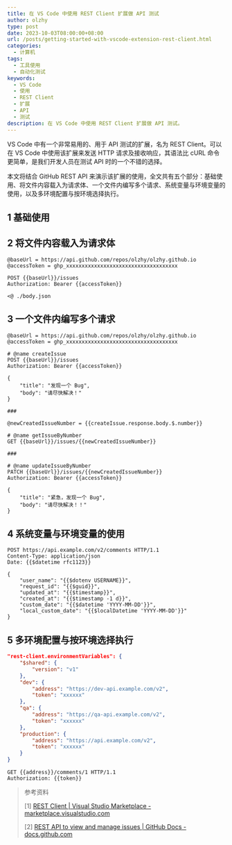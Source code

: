 ```yaml
---
title: 在 VS Code 中使用 REST Client 扩展做 API 测试
author: olzhy
type: post
date: 2023-10-03T08:00:00+08:00
url: /posts/getting-started-with-vscode-extension-rest-client.html
categories:
  - 计算机
tags:
  - 工具使用
  - 自动化测试
keywords:
  - VS Code
  - 使用
  - REST Client
  - 扩展
  - API
  - 测试
description: 在 VS Code 中使用 REST Client 扩展做 API 测试。
---
```


VS Code 中有一个非常易用的、用于 API 测试的扩展，名为 REST Client。可以在 VS Code 中使用该扩展来发送 HTTP 请求及接收响应，其语法比 cURL 命令更简单，是我们开发人员在测试 API 时的一个不错的选择。

本文将结合 GitHub REST API 来演示该扩展的使用，全文共有五个部分：基础使用、将文件内容载入为请求体、一个文件内编写多个请求、系统变量与环境变量的使用，以及多环境配置与按环境选择执行。

## 1 基础使用

## 2 将文件内容载入为请求体

```text
@baseUrl = https://api.github.com/repos/olzhy/olzhy.github.io
@accessToken = ghp_xxxxxxxxxxxxxxxxxxxxxxxxxxxxxxxxxxxx

POST {{baseUrl}}/issues
Authorization: Bearer {{accessToken}}

<@ ./body.json
```

## 3 一个文件内编写多个请求

```text
@baseUrl = https://api.github.com/repos/olzhy/olzhy.github.io
@accessToken = ghp_xxxxxxxxxxxxxxxxxxxxxxxxxxxxxxxxxxxx

# @name createIssue
POST {{baseUrl}}/issues
Authorization: Bearer {{accessToken}}

{
    "title": "发现一个 Bug",
    "body": "请尽快解决！"
}

###

@newCreatedIssueNumber = {{createIssue.response.body.$.number}}

# @name getIssueByNumber
GET {{baseUrl}}/issues/{{newCreatedIssueNumber}}

###

# @name updateIssueByNumber
PATCH {{baseUrl}}/issues/{{newCreatedIssueNumber}}
Authorization: Bearer {{accessToken}}

{
    "title": "紧急，发现一个 Bug",
    "body": "请尽快解决！！"
}
```

## 4 系统变量与环境变量的使用

```text
POST https://api.example.com/v2/comments HTTP/1.1
Content-Type: application/json
Date: {{$datetime rfc1123}}

{
    "user_name": "{{$dotenv USERNAME}}",
    "request_id": "{{$guid}}",
    "updated_at": "{{$timestamp}}",
    "created_at": "{{$timestamp -1 d}}",
    "custom_date": "{{$datetime 'YYYY-MM-DD'}}",
    "local_custom_date": "{{$localDatetime 'YYYY-MM-DD'}}"
}
```

## 5 多环境配置与按环境选择执行

```json
"rest-client.environmentVariables": {
    "$shared": {
        "version": "v1"
    },
    "dev": {
        "address": "https://dev-api.example.com/v2",
        "token": "xxxxxx"
    },
    "qa": {
        "address": "https://qa-api.example.com/v2",
        "token": "xxxxxx"
    },
    "production": {
        "address": "https://api.example.com/v2",
        "token": "xxxxxx"
    }
}
```

```text
GET {{address}}/comments/1 HTTP/1.1
Authorization: {{token}}
```

> 参考资料
>
> [1] [REST Client | Visual Studio Marketplace - marketplace.visualstudio.com](https://marketplace.visualstudio.com/items?itemName=humao.rest-client)
>
> [2] [REST API to view and manage issues | GitHub Docs - docs.github.com](https://docs.github.com/en/rest/issues?apiVersion=2022-11-28)
